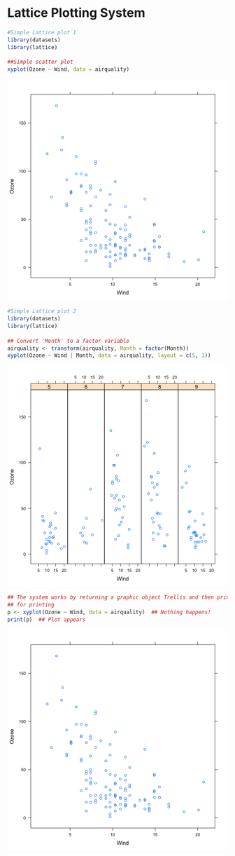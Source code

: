 # Lattice Plotting System



```r
#Simple Lattice plot 1
library(datasets)
library(lattice)

##Simple scatter plot
xyplot(Ozone ~ Wind, data = airquality)
```

![plot of chunk unnamed-chunk-1](figure/unnamed-chunk-11.png) 

```r
#Simple Lattice plot 2
library(datasets)
library(lattice)

## Convert 'Month' to a factor variable
airquality <- transform(airquality, Month = factor(Month))
xyplot(Ozone ~ Wind | Month, data = airquality, layout = c(5, 1))
```

![plot of chunk unnamed-chunk-1](figure/unnamed-chunk-12.png) 

```r
## The system works by returning a graphic object Trellis and then printing it using the lattice functions
## for printing
p <- xyplot(Ozone ~ Wind, data = airquality)  ## Nothing happens!
print(p)  ## Plot appears
```

![plot of chunk unnamed-chunk-1](figure/unnamed-chunk-13.png) 

